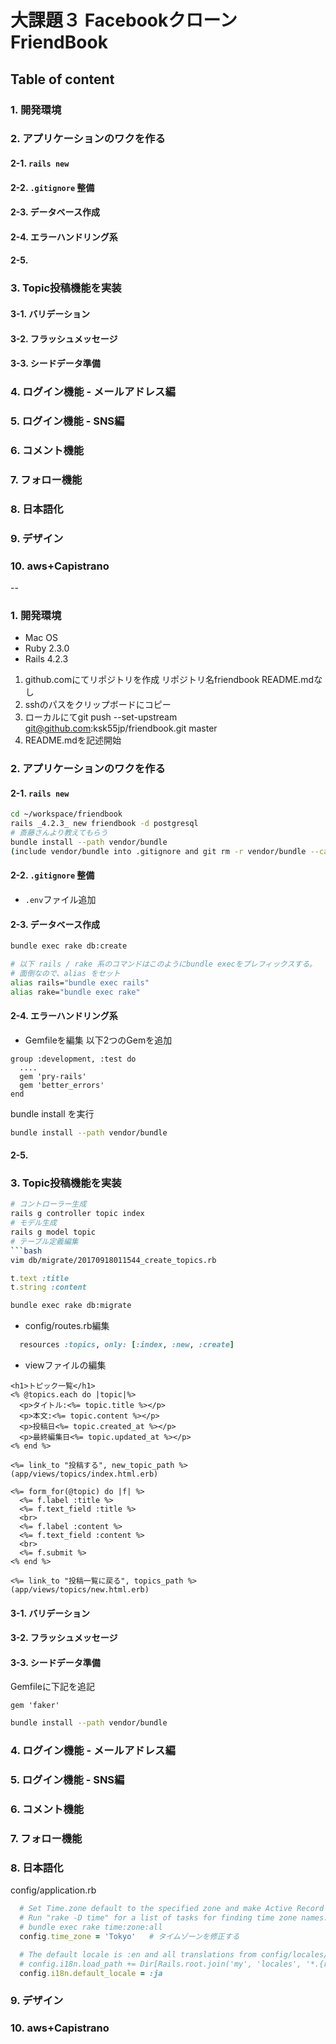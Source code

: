 # 大課題３ Facebookクローン FriendBook


## Table of content
### 1. 開発環境
### 2. アプリケーションのワクを作る
#### 2-1. `rails new`
#### 2-2. `.gitignore` 整備
#### 2-3. データベース作成
#### 2-4. エラーハンドリング系
#### 2-5. 
### 3. Topic投稿機能を実装
#### 3-1. バリデーション
#### 3-2. フラッシュメッセージ
#### 3-3. シードデータ準備
### 4. ログイン機能 - メールアドレス編
### 5. ログイン機能 - SNS編
### 6. コメント機能
### 7. フォロー機能
### 8. 日本語化
### 9. デザイン
### 10. aws+Capistrano

--
### 1. 開発環境
- Mac OS
- Ruby 2.3.0
- Rails 4.2.3
1. github.comにてリポジトリを作成 リポジトリ名friendbook README.mdなし
2. sshのパスをクリップボードにコピー
3. ローカルにてgit push --set-upstream git@github.com:ksk55jp/friendbook.git master
4. README.mdを記述開始

### 2. アプリケーションのワクを作る
#### 2-1. `rails new`
```bash
cd ~/workspace/friendbook
rails _4.2.3_ new friendbook -d postgresql
# 斎藤さんより教えてもらう
bundle install --path vendor/bundle
(include vendor/bundle into .gitignore and git rm -r vendor/bundle --cached to remove from staging area(SA hereafter))
```
#### 2-2. `.gitignore` 整備
- `.env`ファイル追加
#### 2-3. データベース作成
```bash
bundle exec rake db:create

# 以下 rails / rake 系のコマンドはこのようにbundle execをプレフィックスする。
# 面倒なので、alias をセット
alias rails="bundle exec rails"
alias rake="bundle exec rake"
```

#### 2-4. エラーハンドリング系
- Gemfileを編集 以下2つのGemを追加
```
group :development, :test do
  ....
  gem 'pry-rails'
  gem 'better_errors'
end
```
bundle install を実行
``` bash
bundle install --path vendor/bundle
```

#### 2-5. 
### 3. Topic投稿機能を実装
``` bash
# コントローラー生成
rails g controller topic index
# モデル生成
rails g model topic
# テーブル定義編集
```bash
vim db/migrate/20170918011544_create_topics.rb
```
```ruby
t.text :title
t.string :content
```  
```bash
bundle exec rake db:migrate
```
- config/routes.rb編集
```ruby
  resources :topics, only: [:index, :new, :create]
```

- viewファイルの編集
```erb
<h1>トピック一覧</h1>
<% @topics.each do |topic|%>
  <p>タイトル:<%= topic.title %></p>
  <p>本文:<%= topic.content %></p>
  <p>投稿日<%= topic.created_at %></p>
  <p>最終編集日<%= topic.updated_at %></p>
<% end %>

<%= link_to "投稿する", new_topic_path %>
(app/views/topics/index.html.erb)
```

```erb
<%= form_for(@topic) do |f| %>
  <%= f.label :title %>
  <%= f.text_field :title %>
  <br>
  <%= f.label :content %>
  <%= f.text_field :content %>
  <br>
  <%= f.submit %>
<% end %>

<%= link_to "投稿一覧に戻る", topics_path %>
(app/views/topics/new.html.erb)
```



#### 3-1. バリデーション
#### 3-2. フラッシュメッセージ
#### 3-3. シードデータ準備
Gemfileに下記を追記
```
gem 'faker'
```
```bash
bundle install --path vendor/bundle
```
### 4. ログイン機能 - メールアドレス編
### 5. ログイン機能 - SNS編
### 6. コメント機能
### 7. フォロー機能
### 8. 日本語化
config/application.rb
```ruby
  # Set Time.zone default to the specified zone and make Active Record auto-convert to this zone.
  # Run "rake -D time" for a list of tasks for finding time zone names. Default is UTC.
  # bundle exec rake time:zone:all
  config.time_zone = 'Tokyo'   # タイムゾーンを修正する

  # The default locale is :en and all translations from config/locales/*.rb,yml are auto loaded.
  # config.i18n.load_path += Dir[Rails.root.join('my', 'locales', '*.{rb,yml}').to_s]
  config.i18n.default_locale = :ja
```
### 9. デザイン
### 10. aws+Capistrano

